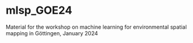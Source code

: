 # mlsp_GOE24
Material for the workshop on machine learning for environmental spatial mapping in Göttingen, January 2024

